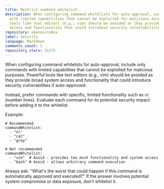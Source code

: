 ```yaml
---
title: Restrict command whitelist
description: When configuring command whitelists for auto-approval, include only commands
  with limited capabilities that cannot be exploited for malicious purposes. Powerful
  tools like text editors (e.g., vim) should be avoided as they provide broad system
  access and functionality that could introduce security vulnerabilities if auto-approved.
repository: openai/codex
label: Security
language: Markdown
comments_count: 1
repository_stars: 31275
---
```


When configuring command whitelists for auto-approval, include only commands with limited capabilities that cannot be exploited for malicious purposes. Powerful tools like text editors (e.g., vim) should be avoided as they provide broad system access and functionality that could introduce security vulnerabilities if auto-approved.

Instead, prefer commands with specific, limited functionality such as `nl` (number lines). Evaluate each command for its potential security impact before adding it to the whitelist.

Example:
```
# Recommended
commandWhitelist:
  - "nl"
  - "cat"
  - "grep"

# Not recommended
commandWhitelist:
  - "vim"  # Avoid - provides too much functionality and system access
  - "bash" # Avoid - allows arbitrary command execution
```

Always ask: "What's the worst that could happen if this command is automatically approved and executed?" If the answer involves potential system compromise or data exposure, don't whitelist it.